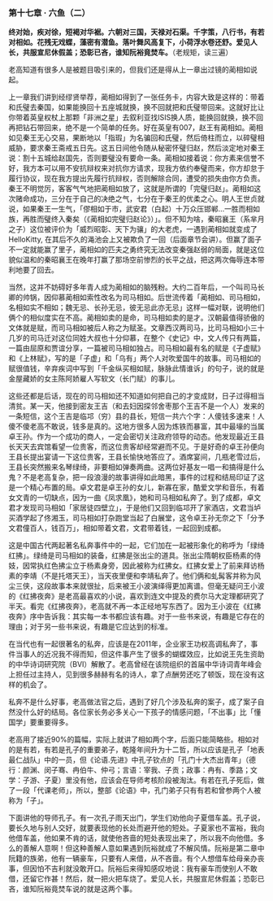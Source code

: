 ### 第十七章 · 六鱼（二）

**终对始，疾对徐，短褐对华裾。六朝对三国，天禄对石渠。千字策，八行书，有若对相如。花残无戏蝶，藻密有潜鱼。落叶舞风高复下，小荷浮水卷还舒。爱见人长，共服宣尼休假盖；恐彰已吝，谁知阮裕竟焚车。**（老规矩，读三遍）

老高知道有很多人是被题目吸引来的，但我们还是得从上一章出过镜的蔺相如说起。

上一章我们讲到经缪贤举荐，蔺相如得到了一张任务卡，内容大致是这样的：带着和氏璧去秦国，如果能换回十五座城就换，换不回就把和氏璧带回来。这就好比让你带着英皇权杖上那颗「非洲之星」去叙利亚找ISIS换人质，能换回就换，换不回再把钻石带回来，绝不是一个简单的任务。好在英皇有007，赵王有蔺相如。蔺相如见秦王无心交易，果断地以「指瑕」为名骗回和氏璧，然后倚柱而立，以碎璧相威胁，要求秦王斋戒五日先。这五日间他令随从秘密怀璧归赵，然后淡定地对秦王说：割十五城给赵国先，否则要璧没有要命一条。蔺相如接着说：你方素来信誉不好，我方本可以用不安抗辩权来对抗你方请求，现我方依约奉璧而来，你方却怠于履行协议，现在我方提出先履行抗辩权，否则解除合同，遭受的损失由你方负责。秦王不明觉厉，客客气气地把蔺相如放了，这就是所谓的「完璧归赵」。蔺相如这次赌命成功，三分在于自己的决绝之气，七分在于秦王的优柔之心。明人王世贞就说，如果秦王一生气，「僇相如于市，武安君（白起）十万众压邯郸…一胜而相如族，再胜而璧终入秦矣（《蔺相如完璧归赵论》）」。但不知为啥，秦昭襄王（系芈月之子）这位被评价为「威烈昭彰、天下为骧」的大老虎，一遇到蔺相如就变成了 HelloKitty, 在其后不久的渑池会上又被欺负了一回（后面章节会讲）。但赢了面子不一定就能赢了里子，蔺相如的匹夫之勇终究无法改变秦强赵弱的局面，就是这位貌似温和的秦昭襄王在晚年打赢了那场空前惨烈的长平之战，把这两次侮辱连本带利地要了回去。

当然，这并不妨碍好多年青人成为蔺相如的脑残粉。大约二百年后，一个叫司马长卿的帅锅，因仰慕蔺相如索性改名为司马相如。后世流传着「蔺相如、司马相如，名相如实不相如；魏无忌、长孙无忌，彼无忌此亦无忌」这样一幅对联，说明他们俩个的相似度实在不高。蔺相如卖的是命，司马相如卖的是才。汉朝最值得骄傲的文体就是赋，而司马相如被后人称之为赋圣。文章西汉两司马，比司马相如小三十几岁的司马迁对这位同姓大叔也十分仰慕，在整个《史记》中，文人传只有两篇，一篇由屈原和贾谊分享，一篇被司马相如独占。司马相如最有名的赋是《子虚赋》和《上林赋》，写的是「子虚」和「乌有」两个人对吹爱国牛的故事。司马相如的赋很值钱，辛弃疾词中写到「千金纵买相如赋，脉脉此情谁诉」的句子，说的就是金屋藏娇的女主陈阿娇雇人写软文（长门赋）的事儿。

这些还都是后话，现在的司马相如还不知道如何把自己的才变成财，日子过得相当清贫。某一天，他接到密友王吉（和去妇因探邻舍枣那个王吉不是一个人）发来的一条短信，这个王吉是临邛（穷）县的县长，短信一共六个字：人傻钱多速来！人傻不傻老高不敢说，钱多是真的。这地方很多人因为炼铁而暴富，其中最壕的当属卓王孙。作为一个成功的商人，一定会密切关注政府领导的动态。他发现最近王县长天天去宾馆看望一位贵客，而这位贵客却经常避而不见。于是好奇的卓王孙便向王县长提出宴请一下这位贵客，王县长愉快地答应了。酒席宴间，几瓶老雪过后，王县长突然搬来名琴绿绮，非要相如弹奏两曲。这两位好基友一唱一和搞得是什么鬼？不是老高复杂，把一段浪漫的故事讲得如此暗黑，事件的过程和结局印证了这是一个精心布置的局。卓文君是卓王孙的女儿，新寡在家，酷爱文学和音乐，有着女文青的一切缺点，因为一曲《凤求凰》，她和司马相如私奔了。到了成都，卓文君才发现司马相如「家居徒四壁立」，于是他们又回到临邛开了家酒店，文君当垆买酒学起了佟湘玉，司马相如打杂跑堂当起了白展堂，这令卓王孙无奈之下「分予文君僮百人，钱百万」，相如带着文君，文君带着钱，一起回到成都。

这是中国古代两起著名私奔事件中的一起，它们加在一起被形象化的称呼为「绿绮红拂」。绿绮是司马相如的装备，红拂是张出尘的道具。张出尘隋朝权臣杨素的侍妓，因常执红色拂尘立于杨素身旁，因此被称为红拂女。红拂女爱上了前来拜访杨素的李靖（不是托塔天王），当天夜里便和李靖私奔了。他们俩和虬髯客并称为风尘三侠，这段故事本来就很扯，后来被王小波演绎得更加离谱。但毫无疑问王小波的《红拂夜奔》是老高最喜欢的小说，喜欢到连文中提及的费尔马大定理都研究了半天。看完《红拂夜奔》，老高就不再一本正经地写东西了。因为王小波在《红拂夜奔》序中告诉我：其实每一本书都应该有趣。对于一些书来说，有趣是它存在的理由；对于另一些书来说，有趣是它应达到的标准。

在当代也有一起很著名的私奔，应该是在2011年，企业家王功权高调私奔了，事件当事人的近况我不得而知，但这件事产生了很多的蝴蝶效应，比如说王先生资助的中华诗词研究院（BVI）解散了。老高曾经在该院组织的首届中华诗词青年峰会上担任过主持人，见到很多赫赫有名的诗人，拿了点酬劳还吃了顿饭，现在没有这样的机会了。

私奔不是什么好事，老高做法官之后，遇到了好几个涉及私奔的案子，成了案子自然没什么好的结局。各位家长务必多关心一下孩子的情感问题，「不出事」比「懂国学」要重要得多。

老高用了接近90%的篇幅，实际上就讲了相如两个字，后面只能简略些。相如对的是有若，有若是孔子的重要弟子，乾隆年间升为十二哲，所以应该是孔子「地表最仁战队」中的一员，但《论语.先进》中孔子钦点的「孔门十大杰出青年」（德行：颜渊、闵子骞、冉伯牛、仲弓；言语：宰我、子贡；政事：冉有、季路；文学：子游、子夏）里没有他，应该会在导师考核阶段被淘汰。有若在孔子死后，做了一段「代课老师」，所以，整部《论语》中，孔门弟子只有有若和曾参两个人被称为「子」。

下面讲他的导师孔子。有一次孔子雨天出门，学生们劝他向子夏借车盖。孔子说，要长久地与别人交好，就要表现他的长处而避开他的短处。子夏家也不富裕，我向他借车盖，他如果不肯的话，就使他吝啬的短处表现出来了，所以我不向他借。多么的善解人意啊！但这种善解人意如果遇到阮裕就成了不解风情。阮裕是第二章中阮籍的族弟，他有一辆豪车，只要有人来借，从不吝啬。有个人想借车给母亲办丧事，但因怕不吉利就没敢开口。阮裕后来得知感叹地说：我有豪车而使别人不敢借，还留它作甚！然后，就一把火把车烧了。爱见人长，共服宣尼休假盖；恐彰已吝，谁知阮裕竟焚车说的就是这两个事。
